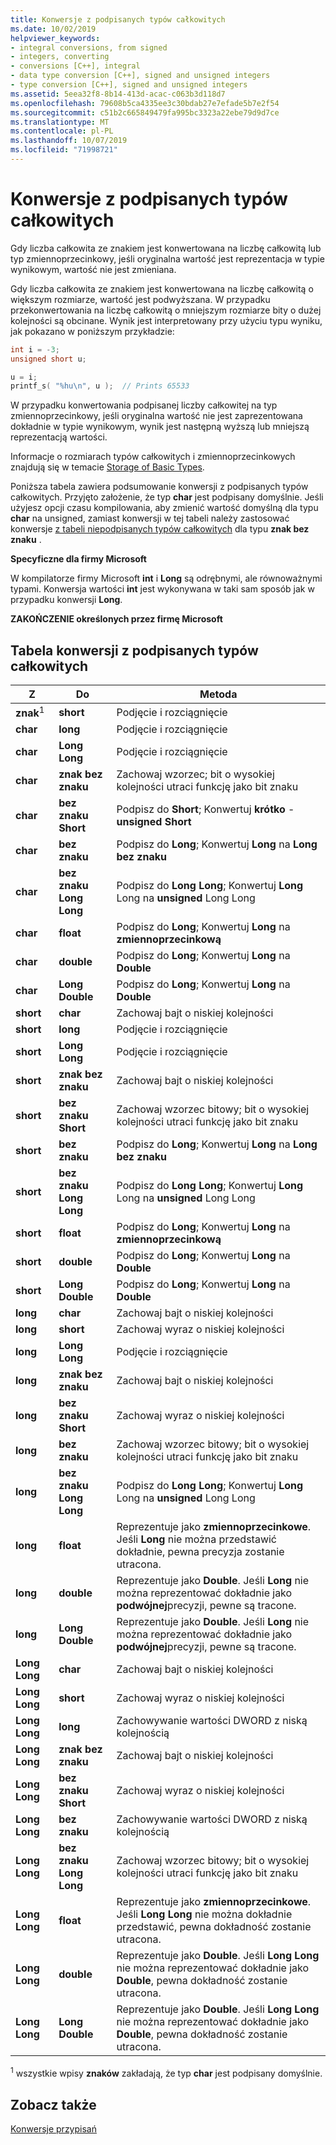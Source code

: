 ```yaml
---
title: Konwersje z podpisanych typów całkowitych
ms.date: 10/02/2019
helpviewer_keywords:
- integral conversions, from signed
- integers, converting
- conversions [C++], integral
- data type conversion [C++], signed and unsigned integers
- type conversion [C++], signed and unsigned integers
ms.assetid: 5eea32f8-8b14-413d-acac-c063b3d118d7
ms.openlocfilehash: 79608b5ca4335ee3c30bdab27e7efade5b7e2f54
ms.sourcegitcommit: c51b2c665849479fa995bc3323a22ebe79d9d7ce
ms.translationtype: MT
ms.contentlocale: pl-PL
ms.lasthandoff: 10/07/2019
ms.locfileid: "71998721"
---
```

# <a name="conversions-from-signed-integral-types"></a>Konwersje z podpisanych typów całkowitych

Gdy liczba całkowita ze znakiem jest konwertowana na liczbę całkowitą lub typ zmiennoprzecinkowy, jeśli oryginalna wartość jest reprezentacja w typie wynikowym, wartość nie jest zmieniana.

Gdy liczba całkowita ze znakiem jest konwertowana na liczbę całkowitą o większym rozmiarze, wartość jest podwyższana. W przypadku przekonwertowania na liczbę całkowitą o mniejszym rozmiarze bity o dużej kolejności są obcinane. Wynik jest interpretowany przy użyciu typu wyniku, jak pokazano w poniższym przykładzie:

```C
int i = -3;
unsigned short u;

u = i;
printf_s( "%hu\n", u );  // Prints 65533
```

W przypadku konwertowania podpisanej liczby całkowitej na typ zmiennoprzecinkowy, jeśli oryginalna wartość nie jest zaprezentowana dokładnie w typie wynikowym, wynik jest następną wyższą lub mniejszą reprezentacją wartości.

Informacje o rozmiarach typów całkowitych i zmiennoprzecinkowych znajdują się w temacie [Storage of Basic Types](../c-language/storage-of-basic-types.md).

Poniższa tabela zawiera podsumowanie konwersji z podpisanych typów całkowitych. Przyjęto założenie, że typ **char** jest podpisany domyślnie. Jeśli użyjesz opcji czasu kompilowania, aby zmienić wartość domyślną dla typu **char** na unsigned, zamiast konwersji w tej tabeli należy zastosować konwersje [z tabeli niepodpisanych typów całkowitych](../c-language/conversions-from-unsigned-integral-types.md) dla typu **znak bez znaku** .

**Specyficzne dla firmy Microsoft**

W kompilatorze firmy Microsoft **int** i **Long** są odrębnymi, ale równoważnymi typami. Konwersja wartości **int** jest wykonywana w taki sam sposób jak w przypadku konwersji **Long**.

**ZAKOŃCZENIE określonych przez firmę Microsoft**

## <a name="table-of-conversions-from-signed-integral-types"></a>Tabela konwersji z podpisanych typów całkowitych

|Z|Do|Metoda|
|----------|--------|------------|
|**znak**<sup>1</sup>|**short**|Podjęcie i rozciągnięcie|
|**char**|**long**|Podjęcie i rozciągnięcie|
|**char**|**Long Long**|Podjęcie i rozciągnięcie|
|**char**|**znak bez znaku**|Zachowaj wzorzec; bit o wysokiej kolejności utraci funkcję jako bit znaku|
|**char**|**bez znaku Short**|Podpisz do **Short**; Konwertuj **krótko** - **unsigned Short**|
|**char**|**bez znaku**|Podpisz do **Long**; Konwertuj **Long** na **Long bez znaku**|
|**char**|**bez znaku Long Long**|Podpisz do **Long Long**; Konwertuj **Long** Long na **unsigned** Long Long|
|**char**|**float**|Podpisz do **Long**; Konwertuj **Long** na **zmiennoprzecinkową**|
|**char**|**double**|Podpisz do **Long**; Konwertuj **Long** na **Double**|
|**char**|**Long Double**|Podpisz do **Long**; Konwertuj **Long** na **Double**|
|**short**|**char**|Zachowaj bajt o niskiej kolejności|
|**short**|**long**|Podjęcie i rozciągnięcie|
|**short**|**Long Long**|Podjęcie i rozciągnięcie|
|**short**|**znak bez znaku**|Zachowaj bajt o niskiej kolejności|
|**short**|**bez znaku Short**|Zachowaj wzorzec bitowy; bit o wysokiej kolejności utraci funkcję jako bit znaku|
|**short**|**bez znaku**|Podpisz do **Long**; Konwertuj **Long** na **Long bez znaku**|
|**short**|**bez znaku Long Long**|Podpisz do **Long Long**; Konwertuj **Long** Long na **unsigned** Long Long|
|**short**|**float**|Podpisz do **Long**; Konwertuj **Long** na **zmiennoprzecinkową**|
|**short**|**double**|Podpisz do **Long**; Konwertuj **Long** na **Double**|
|**short**|**Long Double**|Podpisz do **Long**; Konwertuj **Long** na **Double**|
|**long**|**char**|Zachowaj bajt o niskiej kolejności|
|**long**|**short**|Zachowaj wyraz o niskiej kolejności|
|**long**|**Long Long**|Podjęcie i rozciągnięcie|
|**long**|**znak bez znaku**|Zachowaj bajt o niskiej kolejności|
|**long**|**bez znaku Short**|Zachowaj wyraz o niskiej kolejności|
|**long**|**bez znaku**|Zachowaj wzorzec bitowy; bit o wysokiej kolejności utraci funkcję jako bit znaku|
|**long**|**bez znaku Long Long**|Podpisz do **Long Long**; Konwertuj **Long** Long na **unsigned** Long Long|
|**long**|**float**|Reprezentuje jako **zmiennoprzecinkowe**. Jeśli **Long** nie można przedstawić dokładnie, pewna precyzja zostanie utracona.|
|**long**|**double**|Reprezentuje jako **Double**. Jeśli **Long** nie można reprezentować dokładnie jako **podwójnej**precyzji, pewne są tracone.|
|**long**|**Long Double**|Reprezentuje jako **Double**. Jeśli **Long** nie można reprezentować dokładnie jako **podwójnej**precyzji, pewne są tracone.|
|**Long Long**|**char**|Zachowaj bajt o niskiej kolejności|
|**Long Long**|**short**|Zachowaj wyraz o niskiej kolejności|
|**Long Long**|**long**|Zachowywanie wartości DWORD z niską kolejnością|
|**Long Long**|**znak bez znaku**|Zachowaj bajt o niskiej kolejności|
|**Long Long**|**bez znaku Short**|Zachowaj wyraz o niskiej kolejności|
|**Long Long**|**bez znaku**|Zachowywanie wartości DWORD z niską kolejnością|
|**Long Long**|**bez znaku Long Long**|Zachowaj wzorzec bitowy; bit o wysokiej kolejności utraci funkcję jako bit znaku|
|**Long Long**|**float**|Reprezentuje jako **zmiennoprzecinkowe**. Jeśli **Long Long** nie można dokładnie przedstawić, pewna dokładność zostanie utracona.|
|**Long Long**|**double**|Reprezentuje jako **Double**. Jeśli **Long Long** nie można reprezentować dokładnie jako **Double**, pewna dokładność zostanie utracona.|
|**Long Long**|**Long Double**|Reprezentuje jako **Double**. Jeśli **Long Long** nie można reprezentować dokładnie jako **Double**, pewna dokładność zostanie utracona.|

<sup>1</sup> wszystkie wpisy **znaków** zakładają, że typ **char** jest podpisany domyślnie.

## <a name="see-also"></a>Zobacz także

[Konwersje przypisań](../c-language/assignment-conversions.md)
